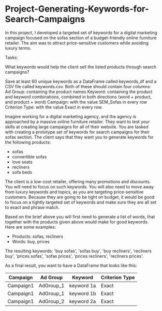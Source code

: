 # Project-Generating-Keywords-for-Search-Campaigns
In this project, I developed a targeted set of keywords for a digital marketing campaign focused on the sofas section of a budget-friendly online furniture retailer. The aim was to attract price-sensitive customers while avoiding luxury terms.

Tasks:

What keywords would help the client sell the listed products through search campaigns?

Save at least 60 unique keywords as a DataFrame called keywords_df and a CSV file called keywords.csv.
Both of these should contain four columns:
Ad Group: containing the product names
Keyword: containing the product and keyword combinations, combined in both directions (word + product, and product + word)
Campaign: with the value SEM_Sofas in every row
Criterion Type: with the value Exact in every row.

Imagine working for a digital marketing agency, and the agency is approached by a massive online furniture retailer. They want to test your skills at creating large campaigns for all of their website. You are tasked with creating a prototype set of keywords for search campaigns for their sofas section. The client says that they want you to generate keywords for the following products:

- sofas
- convertible sofas
- love seats
- recliners
- sofa beds

The client is a low-cost retailer, offering many promotions and discounts. You will need to focus on such keywords. You will also need to move away from luxury keywords and topics, as you are targeting price-sensitive customers. Because they are going to be tight on budget, it would be good to focus on a tightly targeted set of keywords and make sure they are all set to exact and phrase match.

Based on the brief above you will first need to generate a list of words, that together with the products given above would make for good keywords. Here are some examples:

- Products: sofas, recliners
- Words: buy, prices

The resulting keywords: 'buy sofas', 'sofas buy', 'buy recliners', 'recliners buy', 'prices sofas', 'sofas prices', 'prices recliners', 'recliners prices'.

As a final result, you want to have a DataFrame that looks like this:

<table>
<thead>
<tr>
<th>Campaign</th>
<th>Ad Group</th>
<th>Keyword</th>
<th>Criterion Type</th>
</tr>
</thead>
<tbody>
<tr>
<td>Campaign1</td>
<td>AdGroup_1</td>
<td>keyword 1a</td>
<td>Exact</td>
</tr>
<tr>
<td>Campaign1</td>
<td>AdGroup_1</td>
<td>keyword 1b</td>
<td>Exact</td>
</tr>
<tr>
<td>Campaign1</td>
<td>AdGroup_2</td>
<td>keyword 2a</td>
<td>Exact</td>
</tr>
</tbody>
</table>
